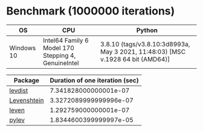 # Benchmark (1000000 iterations)

| OS | CPU | Python |
| -- | --- | ------ |
| Windows 10 | Intel64 Family 6 Model 170 Stepping 4, GenuineIntel | 3.8.10 (tags/v3.8.10:3d8993a, May  3 2021, 11:48:03) [MSC v.1928 64 bit (AMD64)] |

| Package | Duration of one iteration (sec) |
| ------- | ------------------------- |
| [levdist](https://pypi.org/project/levdist/) | 7.341828000000001e-07 |
| [Levenshtein](https://pypi.org/project/levenshtein/) | 3.3272089999999996e-07 |
| [leven](https://pypi.org/project/leven/) | 1.292759000000001e-07 |
| [pylev](https://pypi.org/project/pylev/) | 1.8344600399999997e-05 |

